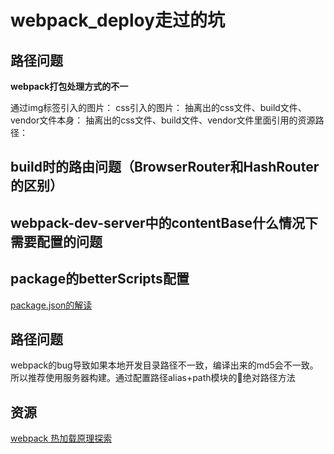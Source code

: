 # webpack_deploy走过的坑

## 路径问题

**webpack打包处理方式的不一**

通过img标签引入的图片：
css引入的图片：
抽离出的css文件、build文件、vendor文件本身：
抽离出的css文件、build文件、vendor文件里面引用的资源路径：

## build时的路由问题（BrowserRouter和HashRouter的区别）

## webpack-dev-server中的contentBase什么情况下需要配置的问题

## package的betterScripts配置

[package.json的解读](./package.json的解读.md)

## 路径问题

webpack的bug导致如果本地开发目录路径不一致，编译出来的md5会不一致。所以推荐使用服务器构建。通过配置路径alias+path模块的绝对路径方法

## 资源
[webpack 热加载原理探索](http://shepherdwind.com/2017/02/07/webpack-hmr-principle/)

